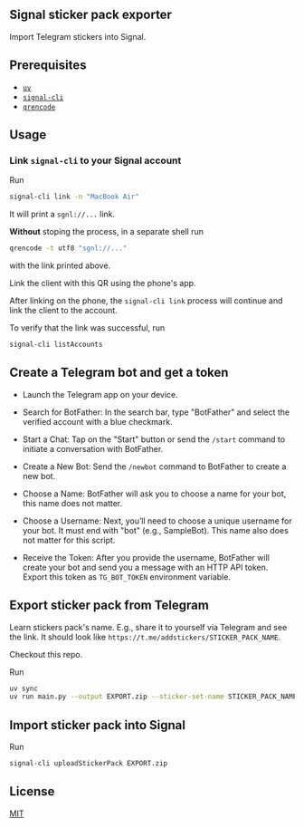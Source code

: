 ## Signal sticker pack exporter

Import Telegram stickers into Signal.

## Prerequisites

- [`uv`](https://docs.astral.sh/uv/)
- [`signal-cli`](https://github.com/AsamK/signal-cli)
- [`qrencode`](https://github.com/fukuchi/libqrencode)

## Usage

### Link `signal-cli` to your Signal account

Run
```bash
signal-cli link -n "MacBook Air"
```

It will print a `sgnl://...` link.

**Without** stoping the process, in a separate shell run

```bash
qrencode -t utf8 "sgnl://..."
```

with the link printed above.

Link the client with this QR using the phone's app.

After linking on the phone, the `signal-cli link` process will continue and link the client to the account.

To verify that the link was successful, run

```bash
signal-cli listAccounts
```

## Create a Telegram bot and get a token

* Launch the Telegram app on your device.

* Search for BotFather: In the search bar, type "BotFather" and select the verified account with a blue checkmark.

* Start a Chat: Tap on the "Start" button or send the `/start` command to initiate a conversation with BotFather.

* Create a New Bot: Send the `/newbot` command to BotFather to create a new bot.

* Choose a Name: BotFather will ask you to choose a name for your bot, this name does not matter.

* Choose a Username: Next, you’ll need to choose a unique username for your bot. It must end with "bot" (e.g., SampleBot). This name also does not matter for this script.

* Receive the Token: After you provide the username, BotFather will create your bot and send you a message with an HTTP API token. Export this token as `TG_BOT_TOKEN` environment variable.

## Export sticker pack from Telegram

Learn stickers pack's name. E.g., share it to yourself via Telegram and see the link. It should look like `https://t.me/addstickers/STICKER_PACK_NAME`.

Checkout this repo.

Run
```bash
uv sync
uv run main.py --output EXPORT.zip --sticker-set-name STICKER_PACK_NAME
```

## Import sticker pack into Signal

Run
```bash
signal-cli uploadStickerPack EXPORT.zip
```

## License

[MIT](LICENSE)
